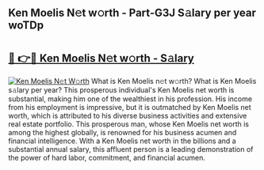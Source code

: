 ## Ken Moelis N𝚎t w𝚘rth - Part-G3J S𝚊lary per year woTDp

# <h2><a href="http://gc37zw1.nevu.top/?p=Ken+Moelis">🔗 👉🔴 Ken Moelis N𝚎t w𝚘rth - S𝚊lary</a></h2>

[![Ken Moelis N𝚎t W𝚘rth](https://i.imgur.com/Oavwk0R.jpeg)](http://gc37zw1.nevu.top/?p=Ken+Moelis)
What is Ken Moelis n𝚎t w𝚘rth? What is Ken Moelis s𝚊lary per year?
This prosperous individual's Ken Moelis net worth is substantial, making him one of the wealthiest in his profession. His income from his employment is impressive, but it is outmatched by Ken Moelis net worth, which is attributed to his diverse business activities and extensive real estate portfolio. This prosperous man, whose Ken Moelis net worth is among the highest globally, is renowned for his business acumen and financial intelligence. With a Ken Moelis net worth in the billions and a substantial annual salary, this affluent person is a leading demonstration of the power of hard labor, commitment, and financial acumen.
